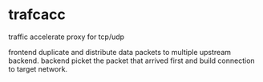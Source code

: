 # trafcacc
traffic accelerate proxy for tcp/udp

frontend duplicate and distribute data packets to multiple upstream backend.
backend picket the packet that arrived first and build connection to target network.
